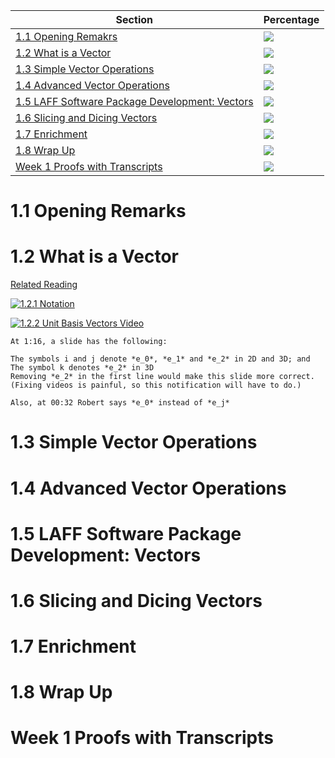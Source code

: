| Section | Percentage |
|---------|------------|
| [1.1 Opening Remakrs](#11-opening-remarks) | ![](http://progressed.io/bar/100) |
| [1.2 What is a Vector](#12-what-is-a-vector) | ![](http://progressed.io/bar/100) |
| [1.3 Simple Vector Operations](#13-simple-vector-operations) | ![](http://progressed.io/bar/100) |
| [1.4 Advanced Vector Operations](#14-advanced-vector-operations) | ![](http://progressed.io/bar/0) |
| [1.5 LAFF Software Package Development: Vectors](#15-laff-software-package-development-vectors) | ![](http://progressed.io/bar/0) |
| [1.6 Slicing and Dicing Vectors](#16-slicing-and-dicing-vectors) | ![](http://progressed.io/bar/0) |
| [1.7 Enrichment](#17-enrichment) | ![](http://progressed.io/bar/0) |
| [1.8 Wrap Up](#18-wrap-up) | ![](http://progressed.io/bar/0) |
| [Week 1 Proofs with Transcripts](#week-1-proofs-with-transcripts) | ![](http://progressed.io/bar/0) |

# 1.1 Opening Remarks 

# 1.2 What is a Vector

[Related Reading](http://www.cs.utexas.edu/users/flame/LAFF/Notes/Week1.pdf#page=6)

[![1.2.1 Notation](https://img.youtube.com/vi/6DKfyYDzwBE/0.jpg)](https://www.youtube.com/watch?v=6DKfyYDzwBE)

[![1.2.2 Unit Basis Vectors Video](https://img.youtube.com/vi/-EuhmfIMkXs/0.jpg)](https://www.youtube.com/watch?v=-EuhmfIMkXs)

```
At 1:16, a slide has the following:

The symbols i and j denote *e_0*, *e_1* and *e_2* in 2D and 3D; and
The symbol k denotes *e_2* in 3D
Removing *e_2* in the first line would make this slide more correct.  (Fixing videos is painful, so this notification will have to do.)

Also, at 00:32 Robert says *e_0* instead of *e_j*
```

# 1.3 Simple Vector Operations

# 1.4 Advanced Vector Operations

# 1.5 LAFF Software Package Development: Vectors

# 1.6 Slicing and Dicing Vectors

# 1.7 Enrichment

# 1.8 Wrap Up

# Week 1 Proofs with Transcripts
